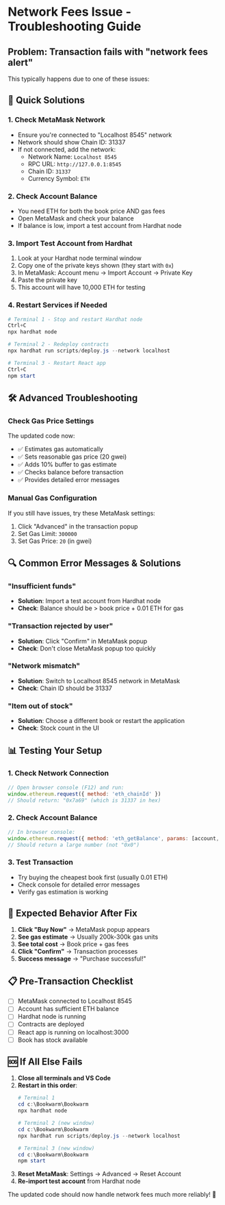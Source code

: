 # Network Fees Issue - Troubleshooting Guide

## Problem: Transaction fails with "network fees alert"

This typically happens due to one of these issues:

## 🔧 Quick Solutions

### 1. **Check MetaMask Network**
- Ensure you're connected to "Localhost 8545" network
- Network should show Chain ID: 31337
- If not connected, add the network:
  - Network Name: `Localhost 8545`
  - RPC URL: `http://127.0.0.1:8545`
  - Chain ID: `31337`
  - Currency Symbol: `ETH`

### 2. **Check Account Balance**
- You need ETH for both the book price AND gas fees
- Open MetaMask and check your balance
- If balance is low, import a test account from Hardhat node

### 3. **Import Test Account from Hardhat**
1. Look at your Hardhat node terminal window
2. Copy one of the private keys shown (they start with `0x`)
3. In MetaMask: Account menu → Import Account → Private Key
4. Paste the private key
5. This account will have 10,000 ETH for testing

### 4. **Restart Services if Needed**
```powershell
# Terminal 1 - Stop and restart Hardhat node
Ctrl+C
npx hardhat node

# Terminal 2 - Redeploy contracts
npx hardhat run scripts/deploy.js --network localhost

# Terminal 3 - Restart React app
Ctrl+C
npm start
```

## 🛠️ Advanced Troubleshooting

### Check Gas Price Settings
The updated code now:
- ✅ Estimates gas automatically
- ✅ Sets reasonable gas price (20 gwei)
- ✅ Adds 10% buffer to gas estimate
- ✅ Checks balance before transaction
- ✅ Provides detailed error messages

### Manual Gas Configuration
If you still have issues, try these MetaMask settings:
1. Click "Advanced" in the transaction popup
2. Set Gas Limit: `300000`
3. Set Gas Price: `20` (in gwei)

## 🔍 Common Error Messages & Solutions

### "Insufficient funds"
- **Solution**: Import a test account from Hardhat node
- **Check**: Balance should be > book price + 0.01 ETH for gas

### "Transaction rejected by user"
- **Solution**: Click "Confirm" in MetaMask popup
- **Check**: Don't close MetaMask popup too quickly

### "Network mismatch"
- **Solution**: Switch to Localhost 8545 network in MetaMask
- **Check**: Chain ID should be 31337

### "Item out of stock"
- **Solution**: Choose a different book or restart the application
- **Check**: Stock count in the UI

## 📊 Testing Your Setup

### 1. Check Network Connection
```javascript
// Open browser console (F12) and run:
window.ethereum.request({ method: 'eth_chainId' })
// Should return: "0x7a69" (which is 31337 in hex)
```

### 2. Check Account Balance
```javascript
// In browser console:
window.ethereum.request({ method: 'eth_getBalance', params: [account, 'latest'] })
// Should return a large number (not "0x0")
```

### 3. Test Transaction
- Try buying the cheapest book first (usually 0.01 ETH)
- Check console for detailed error messages
- Verify gas estimation is working

## 🎯 Expected Behavior After Fix

1. **Click "Buy Now"** → MetaMask popup appears
2. **See gas estimate** → Usually 200k-300k gas units
3. **See total cost** → Book price + gas fees
4. **Click "Confirm"** → Transaction processes
5. **Success message** → "Purchase successful!"

## 📋 Pre-Transaction Checklist

- [ ] MetaMask connected to Localhost 8545
- [ ] Account has sufficient ETH balance
- [ ] Hardhat node is running
- [ ] Contracts are deployed
- [ ] React app is running on localhost:3000
- [ ] Book has stock available

## 🆘 If All Else Fails

1. **Close all terminals and VS Code**
2. **Restart in this order**:
   ```powershell
   # Terminal 1
   cd c:\Bookwarm\Bookwarm
   npx hardhat node
   
   # Terminal 2 (new window)
   cd c:\Bookwarm\Bookwarm
   npx hardhat run scripts/deploy.js --network localhost
   
   # Terminal 3 (new window)
   cd c:\Bookwarm\Bookwarm
   npm start
   ```
3. **Reset MetaMask**: Settings → Advanced → Reset Account
4. **Re-import test account** from Hardhat node

The updated code should now handle network fees much more reliably! 🚀
